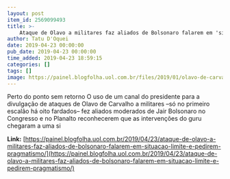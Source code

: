 ```yaml
---
layout: post
item_id: 2569099493
title: >-
    Ataque de Olavo a militares faz aliados de Bolsonaro falarem em 'situação limite' e pedirem 'pragmatismo' : Painel
author: Tatu D'Oquei
date: 2019-04-23 00:00:00
pub_date: 2019-04-23 00:00:00
time_added: 2019-04-23 18:59:15
categories: []
tags: []
image: https://painel.blogfolha.uol.com.br/files/2019/01/olavo-de-carvalho.jpg
---
```


Perto do ponto sem retorno O uso de um canal do presidente para a divulgação de ataques de Olavo de Carvalho a militares –só no primeiro escalão há oito fardados– fez aliados moderados de Jair Bolsonaro no Congresso e no Planalto reconhecerem que as intervenções do guru chegaram a uma si

**Link:** [https://painel.blogfolha.uol.com.br/2019/04/23/ataque-de-olavo-a-militares-faz-aliados-de-bolsonaro-falarem-em-situacao-limite-e-pedirem-pragmatismo/](https://painel.blogfolha.uol.com.br/2019/04/23/ataque-de-olavo-a-militares-faz-aliados-de-bolsonaro-falarem-em-situacao-limite-e-pedirem-pragmatismo/)

